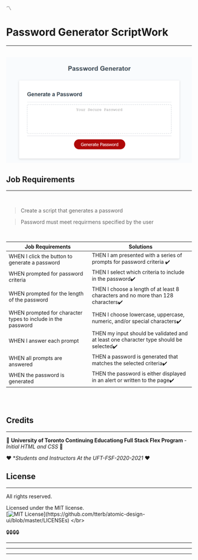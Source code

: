:part_alternation_mark:

# **Password Generator ScriptWork**
---
<br />
<img src="Assets/Images/passGen.png" alt="alt text" width="600"/>

## Job Requirements
---

</br>

>Create a script that generates a password

>Password must meet requirmens specified by the user
  
</br>

| Job Requirements                               | Solutions                                                                                       |
| ---------------------------------------------- | ----------------------------------------------------------------------------------------------- |
| WHEN I click the button to generate a password                   | THEN I am presented with a series of prompts for password criteria   :heavy_check_mark:                                                          |
| WHEN prompted for password criteria | THEN I select which criteria to include in the password:heavy_check_mark: |
| WHEN prompted for the length of the password                 | THEN I choose a length of at least 8 characters and no more than 128 characters:heavy_check_mark:                                                           |
| WHEN prompted for character types to include in the password             | THEN I choose lowercase, uppercase, numeric, and/or special characters:heavy_check_mark:                                                              |
| WHEN I answer each prompt                  | THEN my input should be validated and at least one character type should be selected:heavy_check_mark:                                                        |
| WHEN all prompts are answered             | THEN a password is generated that matches the selected criteria:heavy_check_mark:                                                              |
| WHEN the password is generated                 | THEN the password is either displayed in an alert or written to the page:heavy_check_mark:                                                        |

</br>
</br>


## Credits
---
:school: 
**University of Toronto Continuing Educationg
Full Stack Flex Program** - *Initial HTML and CSS*
:school:

:heart: 
**Students and Instructors At the UFT-FSF-2020-2021*
:heart:
</br>

## License
---

All rights reserved.

Licensed under the MIT license.
<br>
[![MIT License](https://img.shields.io/apm/l/atomic-design-ui.svg?)](https://github.com/tterb/atomic-design-ui/blob/master/LICENSEs)
</br>

:lock::lock::lock::lock:

_____
____
___
